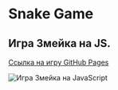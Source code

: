 # Snake Game

## Игра Змейка на JS.

[Ссылка на игру GitHub Pages](https://m4rkelus.github.io/snake-game/ "Ссылка на игру")

![Игра Змейка на JavaScript](https://s1.hostingkartinok.com/uploads/images/2022/04/27234afaea7f7cfdd60d699417b2d9f1.jpg "Игра Змейка на JavaScript")
